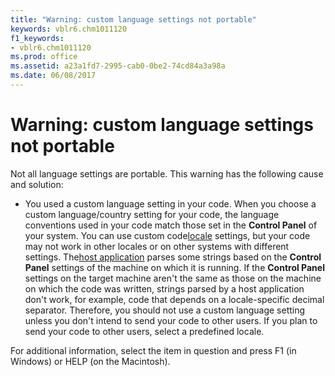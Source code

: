 ```yaml
---
title: "Warning: custom language settings not portable"
keywords: vblr6.chm1011120
f1_keywords:
- vblr6.chm1011120
ms.prod: office
ms.assetid: a23a1fd7-2995-cab0-0be2-74cd84a3a98a
ms.date: 06/08/2017
---
```



# Warning: custom language settings not portable

Not all language settings are portable. This warning has the following cause and solution:



- You used a custom language setting in your code. When you choose a custom language/country setting for your code, the language conventions used in your code match those set in the **Control Panel** of your system. You can use custom code[locale](vbe-glossary.md) settings, but your code may not work in other locales or on other systems with different settings. The[host application](vbe-glossary.md) parses some strings based on the **Control Panel** settings of the machine on which it is running. If the **Control Panel** settings on the target machine aren't the same as those on the machine on which the code was written, strings parsed by a host application don't work, for example, code that depends on a locale-specific decimal separator. Therefore, you should not use a custom language setting unless you don't intend to send your code to other users. If you plan to send your code to other users, select a predefined locale.
    

For additional information, select the item in question and press F1 (in Windows) or HELP (on the Macintosh).

